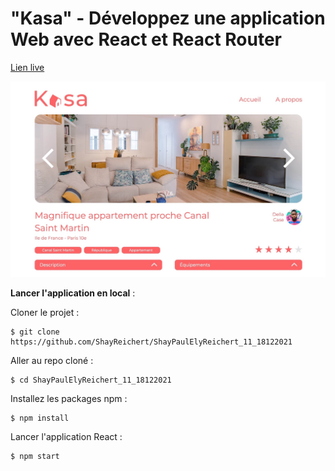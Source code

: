 # "Kasa" - Développez une application Web avec React et React Router


[Lien live](https://shayreichert.github.io/ShayPaulElyReichert_11_18122021/)

[![Kasa](https://github.com/ShayReichert/ShayPaulElyReichert_11_18122021/blob/master/src/assets/screen1.jpg)](https://shayreichert.github.io/ShayPaulElyReichert_11_18122021/)

**Lancer l'application en local** :

Cloner le projet :
```
$ git clone https://github.com/ShayReichert/ShayPaulElyReichert_11_18122021
```

Aller au repo cloné :
```
$ cd ShayPaulElyReichert_11_18122021
```

Installez les packages npm :
```
$ npm install
```

Lancer l'application React :
```
$ npm start
```
